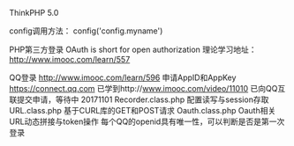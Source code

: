 ThinkPHP 5.0

config调用方法：
config('config.myname')


PHP第三方登录
OAuth is short for open authorization
理论学习地址：http://www.imooc.com/learn/557

QQ登录
http://www.imooc.com/learn/596
申请AppID和AppKey https://connect.qq.com
已学到http://www.imooc.com/video/11010
已向QQ互联提交申请，等待中
20171101
Recorder.class.php 配置读写与session存取
URL.class.php 基于CURL库的GET和POST请求
Oauth.class.php Oauth相关URL动态拼接与token操作
每个QQ的openid具有唯一性，可以判断是否是第一次登录






